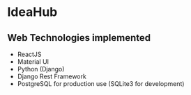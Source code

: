 # IdeaHub
## Web Technologies implemented
- ReactJS
- Material UI
- Python (Django)
- Django Rest Framework
- PostgreSQL for production use (SQLite3 for development)